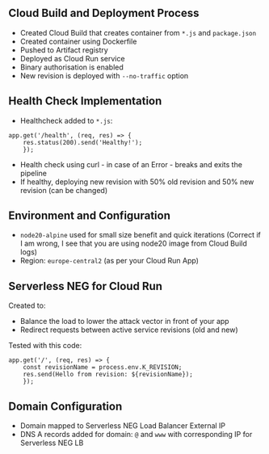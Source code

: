 ## Cloud Build and Deployment Process

- Created Cloud Build that creates container from `*.js` and `package.json`
- Created container using Dockerfile
- Pushed to Artifact registry
- Deployed as Cloud Run service
- Binary authorisation is enabled
- New revision is deployed with `--no-traffic` option

## Health Check Implementation

- Healthcheck added to `*.js`:
```node
app.get('/health', (req, res) => {
    res.status(200).send('Healthy!');
    });
```

- Health check using curl - in case of an Error - breaks and exits the pipeline
- If healthy, deploying new revision with 50% old revision and 50% new revision (can be changed)

## Environment and Configuration

- `node20-alpine` used for small size benefit and quick iterations (Correct if I am wrong, I see that you are using node20 image from Cloud Build logs)
- Region: `europe-central2` (as per your Cloud Run App)

## Serverless NEG for Cloud Run

Created to:
- Balance the load to lower the attack vector in front of your app
- Redirect requests between active service revisions (old and new)

Tested with this code:

```node
app.get('/', (req, res) => {
    const revisionName = process.env.K_REVISION;
    res.send(Hello from revision: ${revisionName});
    });
```

## Domain Configuration

- Domain mapped to Serverless NEG Load Balancer External IP
- DNS A records added for domain: `@` and `www` with corresponding IP for Serverless NEG LB

